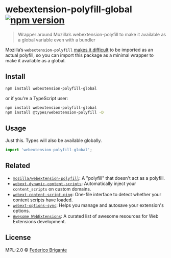 # webextension-polyfill-global [![npm version](https://img.shields.io/npm/v/webextension-polyfill-global.svg)](https://www.npmjs.com/package/webextension-polyfill-global)

> Wrapper around Mozilla’s webextension-polyfill to make it available as a global variable even with a bundler

Mozilla’s `webextension-polyfill` [makes it difficult](https://github.com/mozilla/webextension-polyfill/issues/350) to be imported as an actual polyfill, so you can import this package as a minimal wrapper to make it available as a global.

## Install

```sh
npm install webextension-polyfill-global
```

or if you're a TypeScript user:

```sh
npm install webextension-polyfill-global
npm install @types/webextension-polyfill -D
```

## Usage

Just this. Types will also be available globally.

```js
import 'webextension-polyfill-global';
```

## Related

* [`mozilla/webextension-polyfill`](https://github.com/mozilla/webextension-polyfill): A "polyfill" that doesn't act as a polyfill.
* [`webext-dynamic-content-scripts`](https://github.com/fregante/webext-dynamic-content-scripts): Automatically inject your `content_scripts` on custom domains.
* [`webext-content-script-ping`](https://github.com/fregante/webext-content-script-ping): One-file interface to detect whether your content scripts have loaded.
* [`webext-options-sync`](https://github.com/fregante/webext-options-sync): Helps you manage and autosave your extension's options.
* [`Awesome WebExtensions`](https://github.com/fregante/Awesome-WebExtensions): A curated list of awesome resources for Web Extensions development.

## License

MPL-2.0 © [Federico Brigante](https://fregante.com)
